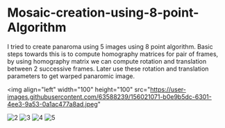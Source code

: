 # Mosaic-creation-using-8-point-Algorithm
I tried to create panaroma using 5 images using 8 point algorithm. Basic steps towards this is to compute homography matrices for pair of frames, by using homography matrix we can compute rotation and translation between 2 successive frames. Later use these rotation and translation parameters to get warped panaromic image.

<img 
  align="left"
  width="100"
  height="100"
  src="https://user-images.githubusercontent.com/63588239/156021071-b0e9b5dc-6301-4ee3-9a53-0a1ac477a8ad.jpeg"
>

![2](https://user-images.githubusercontent.com/63588239/156021082-7ed0ff6e-e364-448a-98f2-68e553141744.jpeg)
![3](https://user-images.githubusercontent.com/63588239/156021085-e763d8b4-4da9-408d-b988-5c1301df4818.jpeg)
![4](https://user-images.githubusercontent.com/63588239/156021087-5cdaf2ab-de28-4722-8486-cca3850a4fcc.jpeg)
![5](https://user-images.githubusercontent.com/63588239/156021090-4d290c17-454b-44af-8b52-a42ef20fdde0.jpeg)

